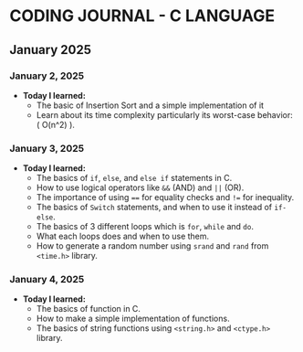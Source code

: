 # CODING JOURNAL - C LANGUAGE

## January 2025
### January 2, 2025
- **Today I learned:** 
  - The basic of Insertion Sort and a simple implementation of it
  - Learn about its time complexity particularly its worst-case behavior: \( O(n^2) \).

### January 3, 2025
- **Today I learned:** 
  - The basics of `if`, `else`, and `else if` statements in C.
  - How to use logical operators like `&&` (AND) and `||` (OR).
  - The importance of using `==` for equality checks and `!=` for inequality.
  - The basics of `Switch` statements, and when to use it instead of `if-else`.
  - The basics of 3 different loops which is `for`, `while` and `do`.
  - What each loops does and when to use them.
  - How to generate a random number using `srand` and `rand` from `<time.h>` library.

### January 4, 2025
- **Today I learned:** 
  - The basics of function in C.
  - How to make a simple implementation of functions.
  - The basics of string functions using `<string.h>` and `<ctype.h>` library.


